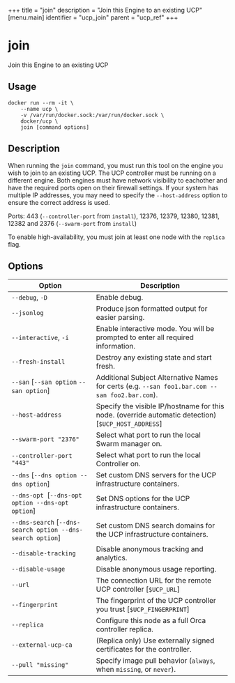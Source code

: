 +++
title = "join"
description = "Join this Engine to an existing UCP"
[menu.main]
identifier = "ucp_join"
parent = "ucp_ref"
+++

# join

Join this Engine to an existing UCP

## Usage

```
docker run --rm -it \
    --name ucp \
    -v /var/run/docker.sock:/var/run/docker.sock \
    docker/ucp \
    join [command options]
```

## Description

When running the `join` command, you must run this tool
on the engine you wish to join to an existing UCP.  The UCP controller
must be running on a different engine.  Both engines must have network
visibility to eachother and have the required ports open on their firewall
settings.  If your system has multiple IP addresses, you may need to
specify the `--host-address` option to ensure the correct address is used.

Ports: 443 (`--controller-port` from `install`), 12376, 12379, 12380, 12381, 12382 and 2376 (`--swarm-port` from `install`)

To enable high-availability, you must join at least one node with the
`replica` flag.


## Options

| Option | Description |
|------------------------------------------------------------|-----------------------------------------------------------------------------------------------------|
| `--debug`, `-D` | Enable debug. |
| `--jsonlog` | Produce json formatted output for easier parsing. |
| `--interactive`, `-i` | Enable interactive mode. You will be prompted to enter all required information. |
| `--fresh-install` | Destroy any existing state and start fresh. |
| `--san` [`--san option` `--san option`] | Additional Subject Alternative Names for certs (e.g. `--san foo1.bar.com --san foo2.bar.com`). |
| `--host-address` | Specify the visible IP/hostname for this node. (override automatic detection) [`$UCP_HOST_ADDRESS`] |
| `--swarm-port "2376"` | Select what port to run the local Swarm manager on. |
| `--controller-port "443"` | Select what port to run the local Controller on. |
| `--dns` [`--dns option --dns option`] | Set custom DNS servers for the UCP infrastructure containers. |
| `--dns-opt `[`--dns-opt option --dns-opt option`] | Set DNS options for the UCP infrastructure containers. |
| `--dns-search` [`--dns-search option --dns-search option`] | Set custom DNS search domains for the UCP infrastructure containers. |
| `--disable-tracking` | Disable anonymous tracking and analytics. |
| `--disable-usage` | Disable anonymous usage reporting. |
| `--url` | The connection URL for the remote UCP controller [`$UCP_URL`] |
| `--fingerprint ` | The fingerprint of the UCP controller you trust [`$UCP_FINGERPRINT`] |
| `--replica` | Configure this node as a full Orca controller replica. |
| `--external-ucp-ca` | (Replica only) Use externally signed certificates for the controller. |
| `--pull "missing"` | Specify image pull behavior (`always`, when `missing`, or `never`). |
